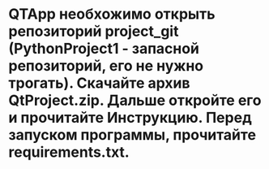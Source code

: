 # QTApp необхожимо открыть репозиторий project_git (PythonProject1 - запасной репозиторий, его не нужно трогать). Скачайте архив QtProject.zip. Дальше откройте его и прочитайте Инструкцию. Перед запуском программы, прочитайте requirements.txt.

